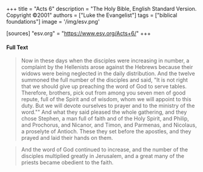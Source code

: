 +++
title = "Acts 6"
description = "The Holy Bible, English Standard Version. Copyright ©2001"
authors = ["Luke the Evangelist"]
tags = ["biblical foundations"]
image = '/img/esv.png'

[sources]
"esv.org" = "https://www.esv.org/Acts+6/"
+++

#### Full Text

> Now in these days when the disciples were increasing in number, a complaint by the Hellenists arose against the Hebrews because their widows were being neglected in the daily distribution. And the twelve summoned the full number of the disciples and said, "It is not right that we should give up preaching the word of God to serve tables. Therefore, brothers, pick out from among you seven men of good repute, full of the Spirit and of wisdom, whom we will appoint to this duty. But we will devote ourselves to prayer and to the ministry of the word."" And what they said pleased the whole gathering, and they chose Stephen, a man full of faith and of the Holy Spirit, and Philip, and Prochorus, and Nicanor, and Timon, and Parmenas, and Nicolaus, a proselyte of Antioch. These they set before the apostles, and they prayed and laid their hands on them.

> And the word of God continued to increase, and the number of the disciples multiplied greatly in Jerusalem, and a great many of the priests became obedient to the faith.


